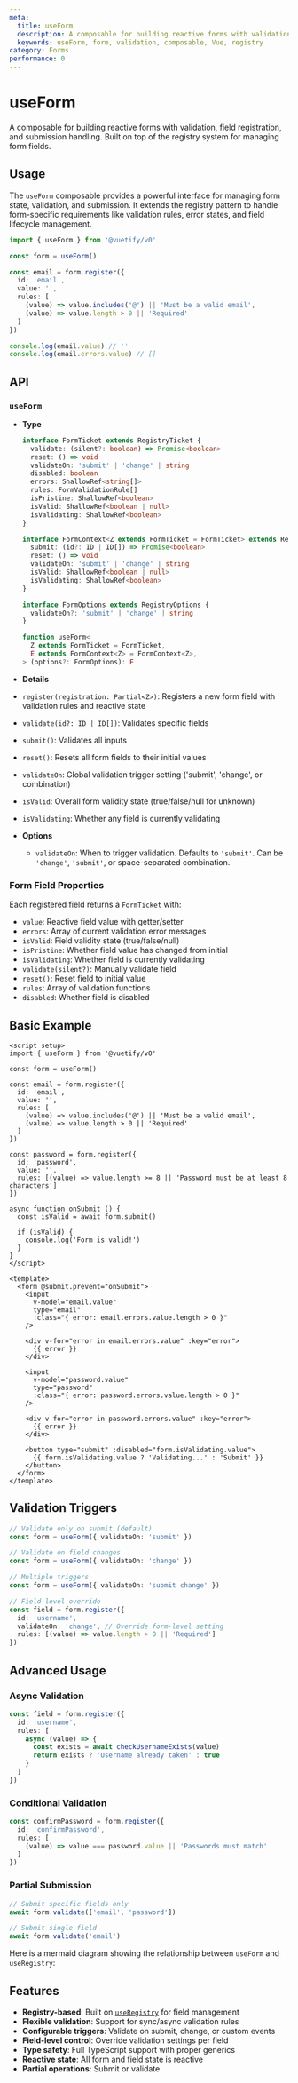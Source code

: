 ```yaml
---
meta:
  title: useForm
  description: A composable for building reactive forms with validation, field registration, and submission handling. Built on top of the registry system for managing form fields.
  keywords: useForm, form, validation, composable, Vue, registry
category: Forms
performance: 0
---
```


<script setup>
  import Mermaid from '@/components/Mermaid.vue'
  import DocsPageFeatures from '@/components/docs/DocsPageFeatures.vue'
</script>

# useForm

A composable for building reactive forms with validation, field registration, and submission handling. Built on top of the registry system for managing form fields.

<DocsPageFeatures />

## Usage

The `useForm` composable provides a powerful interface for managing form state, validation, and submission. It extends the registry pattern to handle form-specific requirements like validation rules, error states, and field lifecycle management.

```ts
import { useForm } from '@vuetify/v0'

const form = useForm()

const email = form.register({
  id: 'email',
  value: '',
  rules: [
    (value) => value.includes('@') || 'Must be a valid email',
    (value) => value.length > 0 || 'Required'
  ]
})

console.log(email.value) // ''
console.log(email.errors.value) // []
```

## API

### `useForm`

- **Type**

  ```ts
  interface FormTicket extends RegistryTicket {
    validate: (silent?: boolean) => Promise<boolean>
    reset: () => void
    validateOn: 'submit' | 'change' | string
    disabled: boolean
    errors: ShallowRef<string[]>
    rules: FormValidationRule[]
    isPristine: ShallowRef<boolean>
    isValid: ShallowRef<boolean | null>
    isValidating: ShallowRef<boolean>
  }

  interface FormContext<Z extends FormTicket = FormTicket> extends RegistryContext<Z> {
    submit: (id?: ID | ID[]) => Promise<boolean>
    reset: () => void
    validateOn: 'submit' | 'change' | string
    isValid: ShallowRef<boolean | null>
    isValidating: ShallowRef<boolean>
  }

  interface FormOptions extends RegistryOptions {
    validateOn?: 'submit' | 'change' | string
  }

  function useForm<
    Z extends FormTicket = FormTicket,
    E extends FormContext<Z> = FormContext<Z>,
  > (options?: FormOptions): E
  ```

- **Details**

- `register(registration: Partial<Z>)`: Registers a new form field with validation rules and reactive state
- `validate(id?: ID | ID[])`: Validates specific fields
- `submit()`: Validates all inputs
- `reset()`: Resets all form fields to their initial values
- `validateOn`: Global validation trigger setting ('submit', 'change', or combination)
- `isValid`: Overall form validity state (true/false/null for unknown)
- `isValidating`: Whether any field is currently validating

- **Options**

  - `validateOn`: When to trigger validation. Defaults to `'submit'`. Can be `'change'`, `'submit'`, or space-separated combination.

### Form Field Properties

Each registered field returns a `FormTicket` with:

- `value`: Reactive field value with getter/setter
- `errors`: Array of current validation error messages
- `isValid`: Field validity state (true/false/null)
- `isPristine`: Whether field value has changed from initial
- `isValidating`: Whether field is currently validating
- `validate(silent?)`: Manually validate field
- `reset()`: Reset field to initial value
- `rules`: Array of validation functions
- `disabled`: Whether field is disabled

## Basic Example

```vue
<script setup>
import { useForm } from '@vuetify/v0'

const form = useForm()

const email = form.register({
  id: 'email',
  value: '',
  rules: [
    (value) => value.includes('@') || 'Must be a valid email',
    (value) => value.length > 0 || 'Required'
  ]
})

const password = form.register({
  id: 'password',
  value: '',
  rules: [(value) => value.length >= 8 || 'Password must be at least 8 characters']
})

async function onSubmit () {
  const isValid = await form.submit()

  if (isValid) {
    console.log('Form is valid!')
  }
}
</script>

<template>
  <form @submit.prevent="onSubmit">
    <input
      v-model="email.value"
      type="email"
      :class="{ error: email.errors.value.length > 0 }"
    />

    <div v-for="error in email.errors.value" :key="error">
      {{ error }}
    </div>

    <input
      v-model="password.value"
      type="password"
      :class="{ error: password.errors.value.length > 0 }"
    />

    <div v-for="error in password.errors.value" :key="error">
      {{ error }}
    </div>

    <button type="submit" :disabled="form.isValidating.value">
      {{ form.isValidating.value ? 'Validating...' : 'Submit' }}
    </button>
  </form>
</template>
```

## Validation Triggers

```typescript
// Validate only on submit (default)
const form = useForm({ validateOn: 'submit' })

// Validate on field changes
const form = useForm({ validateOn: 'change' })

// Multiple triggers
const form = useForm({ validateOn: 'submit change' })

// Field-level override
const field = form.register({
  id: 'username',
  validateOn: 'change', // Override form-level setting
  rules: [(value) => value.length > 0 || 'Required']
})
```

## Advanced Usage

### Async Validation

```typescript
const field = form.register({
  id: 'username',
  rules: [
    async (value) => {
      const exists = await checkUsernameExists(value)
      return exists ? 'Username already taken' : true
    }
  ]
})
```

### Conditional Validation

```typescript
const confirmPassword = form.register({
  id: 'confirmPassword',
  rules: [
    (value) => value === password.value || 'Passwords must match'
  ]
})
```

### Partial Submission

```typescript
// Submit specific fields only
await form.validate(['email', 'password'])

// Submit single field
await form.validate('email')
```

Here is a mermaid diagram showing the relationship between `useForm` and `useRegistry`:

<Mermaid code="
flowchart TD
  A(useForm) --> B(useRegistry)
  B --> C(FormTicket)
  C --> D[validate]
  C --> E[reset]
  C --> F[errors]
  C --> G[isValid]
  A --> H[submit]
  A --> I[reset all]
" />

## Features

- **Registry-based**: Built on [`useRegistry`](/composables/registration/use-registry) for field management
- **Flexible validation**: Support for sync/async validation rules
- **Configurable triggers**: Validate on submit, change, or custom events
- **Field-level control**: Override validation settings per field
- **Type safety**: Full TypeScript support with proper generics
- **Reactive state**: All form and field state is reactive
- **Partial operations**: Submit or validate
